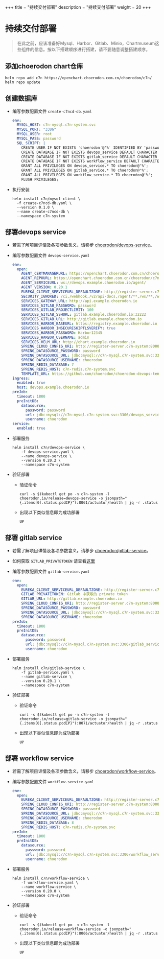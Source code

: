 +++
title = "持续交付部署"
description = "持续交付部署"
weight = 20
+++

# 持续交付部署

<blockquote class="warning">
在此之前，应该准备好Mysql、Harbor、Gitlab、Minio，Chartmuseum这些组件的信息。按以下搭建顺序进行搭建，请不要随意调整搭建顺序。
</blockquote>

## 添加choerodon chart仓库

```
helm repo add c7n https://openchart.choerodon.com.cn/choerodon/c7n/
helm repo update
```

## 创建数据库

- 编写参数配置文件 `create-c7ncd-db.yaml`
    ```yaml
    env:
      MYSQL_HOST: c7n-mysql.c7n-system.svc
      MYSQL_PORT: "3306"
      MYSQL_USER: root
      MYSQL_PASS: password
      SQL_SCRIPT: |
        CREATE USER IF NOT EXISTS 'choerodon'@'%' IDENTIFIED BY 'password';
        CREATE DATABASE IF NOT EXISTS devops_service DEFAULT CHARACTER SET utf8mb4 COLLATE utf8mb4_unicode_ci;
        CREATE DATABASE IF NOT EXISTS gitlab_service DEFAULT CHARACTER SET utf8mb4 COLLATE utf8mb4_unicode_ci;
        CREATE DATABASE IF NOT EXISTS workflow_service DEFAULT CHARACTER SET utf8mb4 COLLATE utf8mb4_unicode_ci;
        GRANT ALL PRIVILEGES ON devops_service.* TO choerodon@'%';
        GRANT ALL PRIVILEGES ON gitlab_service.* TO choerodon@'%';
        GRANT ALL PRIVILEGES ON workflow_service.* TO choerodon@'%';
        FLUSH PRIVILEGES;
    ```

- 执行安装
    ```shell
    helm install c7n/mysql-client \
      -f create-c7ncd-db.yaml \
      --version 0.1.0 \
      --name create-c7ncd-db \
      --namespace c7n-system
    ```

## 部署devops service
- 若需了解项目详情及各项参数含义，请移步 [choerodon/devops-service](https://github.com/choerodon/devops-service)。

- 编写参数配置文件 `devops-service.yaml`
    ```yaml
    env:
      open:
        AGENT_CERTMANAGERURL: https://openchart.choerodon.com.cn/choerodon/infra/
        AGENT_REPOURL: https://openchart.choerodon.com.cn/choerodon/c7n/
        AGENT_SERVICEURL: ws://devops.example.choerodon.io/agent/
        AGENT_VERSION: 0.20.1
        EUREKA_CLIENT_SERVICEURL_DEFAULTZONE: http://register-server.c7n-system:8000/eureka/
        SECURITY_IGNORED: /ci,/webhook,/v2/api-docs,/agent/**,/ws/**,/webhook/**
        SERVICES_GATEWAY_URL: http://api.example.choerodon.io
        SERVICES_GITLAB_PASSWORD: password
        SERVICES_GITLAB_PROJECTLIMIT: 100
        SERVICES_GITLAB_SSHURL: gitlab.example.choerodon.io:32222
        SERVICES_GITLAB_URL: http://gitlab.example.choerodon.io
        SERVICES_HARBOR_BASEURL: https://registry.example.choerodon.io
        SERVICES_HARBOR_INSECURESKIPTLSVERIFY: true
        SERVICES_HARBOR_PASSWORD: Harbor12345
        SERVICES_HARBOR_USERNAME: admin
        SERVICES_HELM_URL: http://chart.example.choerodon.io
        SPRING_CLOUD_CONFIG_URI: http://register-server.c7n-system:8000/
        SPRING_DATASOURCE_PASSWORD: password
        SPRING_DATASOURCE_URL: jdbc:mysql://c7n-mysql.c7n-system.svc:3306/devops_service?useUnicode=true&characterEncoding=utf-8&useSSL=false&useInformationSchema=true&remarks=true&allowMultiQueries=true&serverTimezone=Asia/Shanghai
        SPRING_DATASOURCE_USERNAME: choerodon
        SPRING_REDIS_DATABASE: 7
        SPRING_REDIS_HOST: c7n-redis.c7n-system.svc
        TEMPLATE_URL: https://github.com/choerodon/choerodon-devops-templates.git
    ingress:
      enabled: true
      host: devops.example.choerodon.io
    preJob:
      timeout: 1800
      preInitDB:
        datasource:
          password: password
          url: jdbc:mysql://c7n-mysql.c7n-system.svc:3306/devops_service?useUnicode=true&characterEncoding=utf-8&useSSL=false&useInformationSchema=true&remarks=true&allowMultiQueries=true&serverTimezone=Asia/Shanghai
          username: choerodon
    service:
      enabled: true
    ```
- 部署服务
    ``` 
    helm install c7n/devops-service \
        -f devops-service.yaml \
        --name devops-service \
        --version 0.20.2 \
        --namespace c7n-system
    ```

- 验证部署
  - 验证命令
  
    ```
    curl -s $(kubectl get po -n c7n-system -l choerodon.io/release=devops-service -o jsonpath="{.items[0].status.podIP}"):8061/actuator/health | jq -r .status
    ```

  - 出现以下类似信息即为成功部署
  
    ```
    UP
    ```

## 部署 gitlab service
- 若需了解项目详情及各项参数含义，请移步 [choerodon/gitlab-service](https://github.com/choerodon/gitlab-service)。
- 如何获取 `GITLAB_PRIVATETOKEN` 请查看[这里](http://forum.choerodon.io/t/topic/1155/2)
- 编写参数配置文件 `gitlab-service.yaml`

    ```yaml
    env:
      open:
        EUREKA_CLIENT_SERVICEURL_DEFAULTZONE: http://register-server.c7n-system:8000/eureka/
        GITLAB_PRIVATETOKEN: Gitlab 中获取的 private token
        GITLAB_URL: http://gitlab.example.choerodon.io
        SPRING_CLOUD_CONFIG_URI: http://register-server.c7n-system:8000/
        SPRING_DATASOURCE_PASSWORD: password
        SPRING_DATASOURCE_URL: jdbc:mysql://c7n-mysql.c7n-system.svc:3306/gitlab_service?useUnicode=true&characterEncoding=utf-8&useSSL=false&useInformationSchema=true&remarks=true&allowMultiQueries=true&serverTimezone=Asia/Shanghai
        SPRING_DATASOURCE_USERNAME: choerodon
    preJob:
      timeout: 1800
      preInitDB:
        datasource:
          password: password
          url: jdbc:mysql://c7n-mysql.c7n-system.svc:3306/gitlab_service?useUnicode=true&characterEncoding=utf-8&useSSL=false&useInformationSchema=true&remarks=true&allowMultiQueries=true&serverTimezone=Asia/Shanghai
          username: choerodon
    ```
- 部署服务
    ```
    helm install c7n/gitlab-service \
        -f gitlab-service.yaml \
        --name gitlab-service \
        --version 0.20.1 \
        --namespace c7n-system
    ```

- 验证部署
  - 验证命令
  
    ```
    curl -s $(kubectl get po -n c7n-system -l choerodon.io/release=gitlab-service -o jsonpath="{.items[0].status.podIP}"):8071/actuator/health | jq -r .status
    ```

  - 出现以下类似信息即为成功部署
  
    ```
    UP
    ```

## 部署 workflow service
- 若需了解项目详情及各项参数含义，请移步 [choerodon/workflow-service](https://github.com/choerodon/workflow-service)。

- 编写参数配置文件 `workflow-service.yaml`
    ```yaml
    env:
      open:
        EUREKA_CLIENT_SERVICEURL_DEFAULTZONE: http://register-server.c7n-system:8000/eureka/
        SPRING_CLOUD_CONFIG_URI: http://register-server.c7n-system:8000/
        SPRING_DATASOURCE_PASSWORD: password
        SPRING_DATASOURCE_URL: jdbc:mysql://c7n-mysql.c7n-system.svc:3306/workflow_service?useUnicode=true&characterEncoding=utf-8&useSSL=false&useInformationSchema=true&remarks=true&allowMultiQueries=true&serverTimezone=Asia/Shanghai
        SPRING_DATASOURCE_USERNAME: choerodon
        SPRING_REDIS_DATABASE: 8
        SPRING_REDIS_HOST: c7n-redis.c7n-system.svc
    preJob:
      timeout: 1800
      preInitDB:
        datasource:
          password: password
          url: jdbc:mysql://c7n-mysql.c7n-system.svc:3306/workflow_service?useUnicode=true&characterEncoding=utf-8&useSSL=false&useInformationSchema=true&remarks=true&allowMultiQueries=true&serverTimezone=Asia/Shanghai
          username: choerodon
    ```
- 部署服务
    ``` 
    helm install c7n/workflow-service \
        -f workflow-service.yaml \
        --name workflow-service \
        --version 0.20.0 \
        --namespace c7n-system
    ```

- 验证部署
  - 验证命令
  
    ```
    curl -s $(kubectl get po -n c7n-system -l choerodon.io/release=workflow-service -o jsonpath="{.items[0].status.podIP}"):8066/actuator/health | jq -r .status
    ```

  - 出现以下类似信息即为成功部署
  
    ```
    UP
    ```